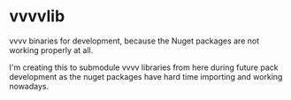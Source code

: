 # vvvvlib
vvvv binaries for development, because the Nuget packages are not working properly at all.

I'm creating this to submodule vvvv libraries from here during future pack development as the nuget packages have hard time importing and working nowadays.
